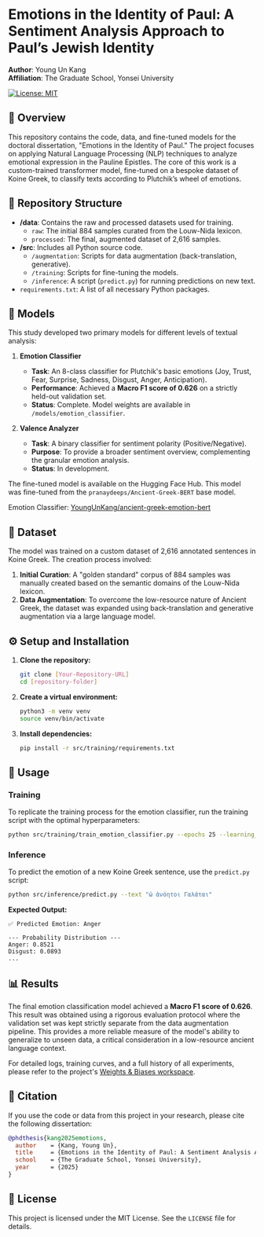 # Emotions in the Identity of Paul: A Sentiment Analysis Approach to Paul’s Jewish Identity

**Author**: Young Un Kang  
**Affiliation**: The Graduate School, Yonsei University

[![License: MIT](https://img.shields.io/badge/License-MIT-yellow.svg)](https://opensource.org/licenses/MIT)

## 📖 Overview

This repository contains the code, data, and fine-tuned models for the doctoral dissertation, "Emotions in the Identity of Paul." The project focuses on applying Natural Language Processing (NLP) techniques to analyze emotional expression in the Pauline Epistles. The core of this work is a custom-trained transformer model, fine-tuned on a bespoke dataset of Koine Greek, to classify texts according to Plutchik’s wheel of emotions.

## 📂 Repository Structure

-   **/data**: Contains the raw and processed datasets used for training.
    -   `raw`: The initial 884 samples curated from the Louw-Nida lexicon.
    -   `processed`: The final, augmented dataset of 2,616 samples.
-   **/src**: Includes all Python source code.
    -   `/augmentation`: Scripts for data augmentation (back-translation, generative).
    -   `/training`: Scripts for fine-tuning the models.
    -   `/inference`: A script (`predict.py`) for running predictions on new text.
-   `requirements.txt`: A list of all necessary Python packages.

## 🤖 Models

This study developed two primary models for different levels of textual analysis:

1.  **Emotion Classifier**
    -   **Task**: An 8-class classifier for Plutchik's basic emotions (Joy, Trust, Fear, Surprise, Sadness, Disgust, Anger, Anticipation).
    -   **Performance**: Achieved a **Macro F1 score of 0.626** on a strictly held-out validation set.
    -   **Status**: Complete. Model weights are available in `/models/emotion_classifier`.

2.  **Valence Analyzer**
    -   **Task**: A binary classifier for sentiment polarity (Positive/Negative).
    -   **Purpose**: To provide a broader sentiment overview, complementing the granular emotion analysis.
    -   **Status**: In development.

The fine-tuned model is available on the Hugging Face Hub. This model was fine-tuned from the `pranaydeeps/Ancient-Greek-BERT` base model.

Emotion Classifier: [YoungUnKang/ancient-greek-emotion-bert](https://huggingface.co/YoungUnKang/ancient-greek-emotion-bert)

## 💾 Dataset

The model was trained on a custom dataset of 2,616 annotated sentences in Koine Greek. The creation process involved:
1.  **Initial Curation**: A "golden standard" corpus of 884 samples was manually created based on the semantic domains of the Louw-Nida lexicon.
2.  **Data Augmentation**: To overcome the low-resource nature of Ancient Greek, the dataset was expanded using back-translation and generative augmentation via a large language model.

## ⚙️ Setup and Installation

1.  **Clone the repository:**
    ```bash
    git clone [Your-Repository-URL]
    cd [repository-folder]
    ```

2.  **Create a virtual environment:**
    ```bash
    python3 -m venv venv
    source venv/bin/activate
    ```

3.  **Install dependencies:**
    ```bash
    pip install -r src/training/requirements.txt
    ```

## 🚀 Usage

### Training

To replicate the training process for the emotion classifier, run the training script with the optimal hyperparameters:

```bash
python src/training/train_emotion_classifier.py --epochs 25 --learning_rate 5e-5
```

### Inference

To predict the emotion of a new Koine Greek sentence, use the `predict.py` script:

```bash
python src/inference/predict.py --text "ὦ ἀνόητοι Γαλάται"
```
**Expected Output:**
```
✅ Predicted Emotion: Anger

--- Probability Distribution ---
Anger: 0.8521
Disgust: 0.0893
...
```

## 📊 Results

The final emotion classification model achieved a **Macro F1 score of 0.626**. This result was obtained using a rigorous evaluation protocol where the validation set was kept strictly separate from the data augmentation pipeline. This provides a more reliable measure of the model's ability to generalize to unseen data, a critical consideration in a low-resource ancient language context.

For detailed logs, training curves, and a full history of all experiments, please refer to the project's [Weights & Biases workspace](https://wandb.ai/luvnpce-yonsei-university/huggingface/workspace?nw=nwuserluvnpce).

## 📄 Citation

If you use the code or data from this project in your research, please cite the following dissertation:

```bibtex
@phdthesis{kang2025emotions,
  author    = {Kang, Young Un},
  title     = {Emotions in the Identity of Paul: A Sentiment Analysis Approach to Paul’s Jewish Identity},
  school    = {The Graduate School, Yonsei University},
  year      = {2025}
}
```

## 📜 License

This project is licensed under the MIT License. See the `LICENSE` file for details.
